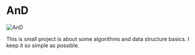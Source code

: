# AnD
![AnD](https://github.com/kdima90/AnD/actions/workflows/github-actions.yml/badge.svg)

This is small project is about some algorithms and data structure basics. I keep it so simple as possible.
